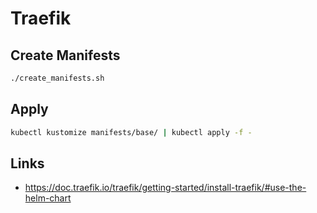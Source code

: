 # Traefik

## Create Manifests

```bash
./create_manifests.sh
```

## Apply

```bash
kubectl kustomize manifests/base/ | kubectl apply -f -
```

## Links

- <https://doc.traefik.io/traefik/getting-started/install-traefik/#use-the-helm-chart>
